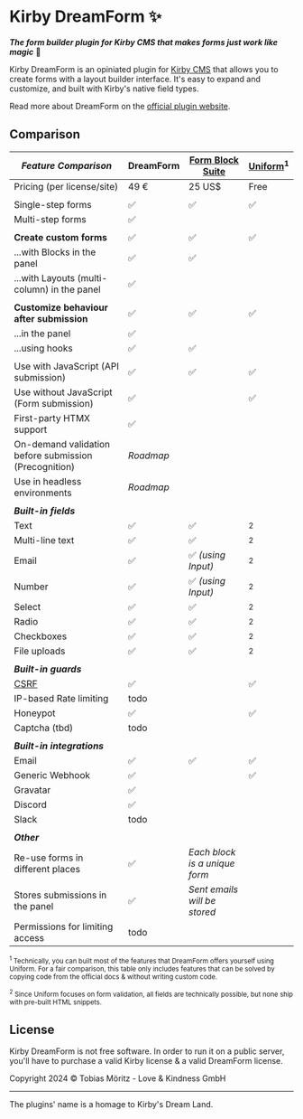 # Kirby DreamForm ✨

**_The form builder plugin for Kirby CMS that makes forms just work like magic_** 💫

Kirby DreamForm is an opiniated plugin for [Kirby CMS](https://getkirby.com/) that allows you to create forms with a layout builder interface. It's easy to expand and customize, and built with Kirby's native field types.

Read more about DreamForm on the [official plugin website](https://plugins.andkindness.com/dreamform).

## Comparison

| _Feature Comparison_                                  | DreamForm | [Form Block Suite](https://git.new/k/form-block-suite) | [Uniform](https://git.new/k/uniform)<sup>1</sup> |
| ----------------------------------------------------- | --------- | ------------------------------------------------------ | ------------------------------------------------ |
| Pricing (per license/site)                            | 49 €      | 25 US$                                                 | Free                                             |
|                                                       |           |                                                        |                                                  |
| Single-step forms                                     | ✅        | ✅                                                     | ✅                                               |
| Multi-step forms                                      | ✅        |                                                        |                                                  |
|                                                       |           |                                                        |                                                  |
| **Create custom forms**                               | ✅        | ✅                                                     | ✅                                               |
| ...with Blocks in the panel                           | ✅        | ✅                                                     |                                                  |
| ...with Layouts (multi-column) in the panel           | ✅        |                                                        |                                                  |
|                                                       |           |                                                        |                                                  |
| **Customize behaviour after submission**              | ✅        | ✅                                                     | ✅                                               |
| ...in the panel                                       | ✅        |                                                        |                                                  |
| ...using hooks                                        | ✅        | ✅                                                     |                                                  |
|                                                       |           |                                                        |                                                  |
| Use with JavaScript (API submission)                  | ✅        | ✅                                                     | ✅                                               |
| Use without JavaScript (Form submission)              | ✅        |                                                        | ✅                                               |
| First-party HTMX support                              | ✅        |                                                        |                                                  |
| On-demand validation before submission (Precognition) | _Roadmap_ |                                                        |                                                  |
| Use in headless environments                          | _Roadmap_ |                                                        |                                                  |
|                                                       |           |                                                        |                                                  |
| **_Built-in fields_**                                 |           |                                                        |                                                  |
| Text                                                  | ✅        | ✅                                                     | <sup>2</sup>                                     |
| Multi-line text                                       | ✅        | ✅                                                     | <sup>2</sup>                                     |
| Email                                                 | ✅        | ✅ _(using Input)_                                     | <sup>2</sup>                                     |
| Number                                                | ✅        | ✅ _(using Input)_                                     | <sup>2</sup>                                     |
| Select                                                | ✅        | ✅                                                     | <sup>2</sup>                                     |
| Radio                                                 | ✅        | ✅                                                     | <sup>2</sup>                                     |
| Checkboxes                                            | ✅        | ✅                                                     | <sup>2</sup>                                     |
| File uploads                                          | ✅        | ✅                                                     | <sup>2</sup>                                     |
|                                                       |           |                                                        |                                                  |
| **_Built-in guards_**                                 |           |                                                        |                                                  |
| [CSRF](https://owasp.org/www-community/attacks/csrf)  | ✅        |                                                        | ✅                                               |
| IP-based Rate limiting                                | todo      |                                                        |                                                  |
| Honeypot                                              | ✅        |                                                        | ✅                                               |
| Captcha (tbd)                                         | todo      |                                                        |                                                  |
|                                                       |           |                                                        |                                                  |
| **_Built-in integrations_**                           |           |                                                        |                                                  |
| Email                                                 | ✅        | ✅                                                     | ✅                                               |
| Generic Webhook                                       | ✅        |                                                        | ✅                                               |
| Gravatar                                              | ✅        |                                                        |                                                  |
| Discord                                               | ✅        |                                                        |                                                  |
| Slack                                                 | todo      |                                                        |                                                  |
|                                                       |           |                                                        |                                                  |
| **_Other_**                                           |           |                                                        |                                                  |
| Re-use forms in different places                      | ✅        | _Each block is a unique form_                          |                                                  |
| Stores submissions in the panel                       | ✅        | _Sent emails will be stored_                           |                                                  |
| Permissions for limiting access                       | todo      |                                                        |                                                  |

<small id="1"><sup>1</sup> Technically, you can built most of the features that DreamForm offers yourself using Uniform. For a fair comparison, this table only includes features that can be solved by copying code from the official docs & without writing custom code. </small>

<small id="2"><sup>2</sup> Since Uniform focuses on form validation, all fields are technically possible, but none ship with pre-built HTML snippets. </small>

## License

Kirby DreamForm is not free software. In order to run it on a public server, you'll have to purchase a valid Kirby license & a valid DreamForm license.

Copyright 2024 © Tobias Möritz - Love & Kindness GmbH

---

The plugins' name is a homage to Kirby's Dream Land.

